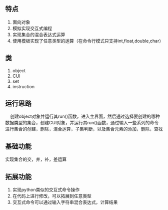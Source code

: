 ## 特点
1. 面向对象
2. 模拟实现交互式编程
3. 实现集合的混合表达式运算
4. 使用模板实现了任意类型的运算（在命令行模式只支持int,float,double,char）

## 类
1. object
2. CUI
3. set
4. instruction

## 运行思路
&nbsp;&nbsp;&nbsp;&nbsp;创建object对象并运行其run()函数，进入主界面，然后通过选择要创建的哪种数据类型的集合，创建CUI对象，并运行其run()函数，通过输入一些系列的命令进行集合的创建，删除，混合运算，子集判断，以及集合元素的添加，删除，查找

## 基础功能
实现集合的交，并，补，差运算

## 拓展功能
1. 实现python类似的交互式命令操作
2. 在代码上进行修改，可以拓展到任意类型
3. 交互式命令可以通过输入字符串混合表达式，计算结果